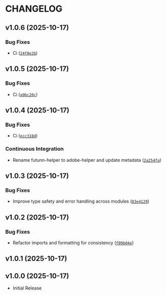 # CHANGELOG

<!-- version list -->

## v1.0.6 (2025-10-17)

### Bug Fixes

- Ci
  ([`24f8e2b`](https://github.com/karlorz/adobe-helper/commit/24f8e2b248036133f912b69e26b64f97f3fd6c61))


## v1.0.5 (2025-10-17)

### Bug Fixes

- Ci
  ([`a9bc20c`](https://github.com/karlorz/adobe-helper/commit/a9bc20c0387676f2519339158e27e274377a164f))


## v1.0.4 (2025-10-17)

### Bug Fixes

- Ci
  ([`ecc318d`](https://github.com/karlorz/adobe-helper/commit/ecc318d47250da76003f395879334c96b1a6793f))

### Continuous Integration

- Rename futunn-helper to adobe-helper and update metadata
  ([`2a254fa`](https://github.com/karlorz/adobe-helper/commit/2a254fa04099f5de2f22432c3ec314dac04f7c77))


## v1.0.3 (2025-10-17)

### Bug Fixes

- Improve type safety and error handling across modules
  ([`83e4129`](https://github.com/karlorz/adobe-helper/commit/83e4129e1acb345091e2206af089bbe1d63b9f10))


## v1.0.2 (2025-10-17)

### Bug Fixes

- Refactor imports and formatting for consistency
  ([`f09b04e`](https://github.com/karlorz/adobe-helper/commit/f09b04e64357efa455eb2c2940477201456017ce))


## v1.0.1 (2025-10-17)


## v1.0.0 (2025-10-17)

- Initial Release
